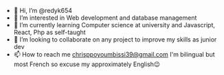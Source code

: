 - 👋 Hi, I’m @redyk654
- 👀 I’m interested in Web development and database management
- 🌱 I’m currently learning Computer science at university and Javascript, React, Php as self-taught
- 💞️ I’m looking to collaborate on any project to improve my skills as junior dev
- 📫 How to reach me chrisppoyoumbissi39@gmail.com I'm bilingual but most French so excuse my approximately English😉

<!---
redyk654/redyk654 is a ✨ special ✨ repository because its `README.md` (this file) appears on your GitHub profile.
You can click the Preview link to take a look at your changes.
--->

